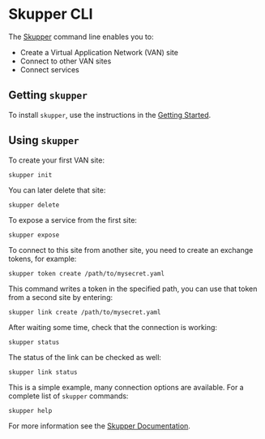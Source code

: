 # Skupper CLI

The [Skupper](https://skupper.io/) command line enables you to:

* Create a Virtual Application Network (VAN) site
* Connect to other VAN sites
* Connect services

## Getting `skupper`

To install `skupper`, use the instructions in the [Getting Started](https://skupper.io/start/).


## Using `skupper`

To create your first VAN site:

```
skupper init
```

You can later delete that site:

```
skupper delete
```

To expose a service from the first site:

```
skupper expose
```

To connect to this site from another site, you need to create an exchange tokens, for example:

```
skupper token create /path/to/mysecret.yaml
```

This command writes a token in the specified path, you can use that token from a second site by entering:

```
skupper link create /path/to/mysecret.yaml
```

After waiting some time, check that the connection is working:

```
skupper status
```

The status of the link can be checked as well:

```
skupper link status
```

This is a simple example, many connection options are available.
For a complete list of `skupper` commands:

```
skupper help
```

For more information see the [Skupper Documentation](https://skupper.io/docs/index.html).
